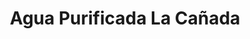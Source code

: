 ---
title: "Agua Purificada La Cañada"
url: /san-miguel-petapa/agua-purificada-la-canada/
shop: Wasser
---
